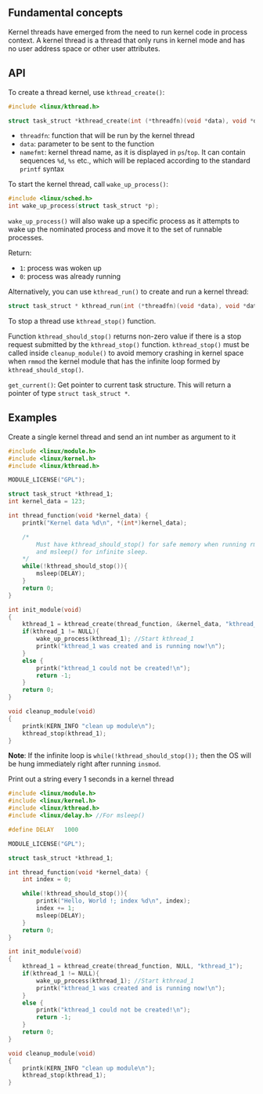 ## Fundamental concepts

Kernel threads have emerged from the need to run kernel code in process context. A kernel thread is a thread that only runs in kernel mode and has no user address space or other user attributes.

## API

To create a thread kernel, use ``kthread_create()``:

```c
#include <linux/kthread.h>

struct task_struct *kthread_create(int (*threadfn)(void *data), void *data, const char namefmt[], ...);
```

* ``threadfn``: function that will be run by the kernel thread
* ``data``: parameter to be sent to the function
* ``namefmt``: kernel thread name, as it is displayed in ``ps``/``top``. It can contain  sequences ``%d``, ``%s`` etc., which will be replaced according to the standard ``printf`` syntax

To start the kernel thread, call ``wake_up_process()``:

```c
#include <linux/sched.h>
int wake_up_process(struct task_struct *p);
```

``wake_up_process()`` will also wake up a specific process as it attempts to wake up the nominated process and move it to the set of runnable processes.

Return:

* ``1``: process was woken up
* ``0``: process was already running

Alternatively, you can use ``kthread_run()`` to create and run a kernel thread:

```c
struct task_struct * kthread_run(int (*threadfn)(void *data), void *data, const char namefmt[], ...);
```

To stop a thread use ``kthread_stop()`` function.

Function ``kthread_should_stop()`` returns non-zero value if there is a stop request submitted by the ``kthread_stop()`` function. ``kthread_stop()`` must be called inside ``cleanup_module()`` to avoid memory crashing in kernel space when ``rmmod`` the kernel module that has the infinite loop formed by ``kthread_should_stop()``.

``get_current()``: Get pointer to current task structure. This will return a pointer of type ``struct task_struct *``.

## Examples

Create a single kernel thread and send an int number as argument to it

```c
#include <linux/module.h>
#include <linux/kernel.h>
#include <linux/kthread.h>

MODULE_LICENSE("GPL");

struct task_struct *kthread_1;
int kernel_data = 123;

int thread_function(void *kernel_data) {
    printk("Kernel data %d\n", *(int*)kernel_data);

	/*
		Must have kthread_should_stop() for safe memory when running rmmod
		and msleep() for infinite sleep.
	*/
	while(!kthread_should_stop()){
		msleep(DELAY);
	}
	return 0;
}

int init_module(void)
{
    kthread_1 = kthread_create(thread_function, &kernel_data, "kthread_1");
	if(kthread_1 != NULL){
		wake_up_process(kthread_1); //Start kthread_1
		printk("kthread_1 was created and is running now!\n");
	}
	else {
		printk("kthread_1 could not be created!\n");
		return -1;
	}
    return 0;
}

void cleanup_module(void)
{
    printk(KERN_INFO "clean up module\n");
    kthread_stop(kthread_1);
}
```

**Note**: If the infinite loop is ``while(!kthread_should_stop());`` then the OS will be hung immediately right after running ``insmod``.

Print out a string every 1 seconds in a kernel thread

```c
#include <linux/module.h>
#include <linux/kernel.h>
#include <linux/kthread.h>
#include <linux/delay.h> //For msleep()

#define DELAY   1000

MODULE_LICENSE("GPL");

struct task_struct *kthread_1;

int thread_function(void *kernel_data) {
    int index = 0;

	while(!kthread_should_stop()){
        printk("Hello, World !; index %d\n", index);
        index += 1;
        msleep(DELAY);
	}
	return 0;
}

int init_module(void)
{
    kthread_1 = kthread_create(thread_function, NULL, "kthread_1");
	if(kthread_1 != NULL){
		wake_up_process(kthread_1); //Start kthread_1
		printk("kthread_1 was created and is running now!\n");
	}
	else {
		printk("kthread_1 could not be created!\n");
		return -1;
	}
    return 0;
}

void cleanup_module(void)
{
    printk(KERN_INFO "clean up module\n");
    kthread_stop(kthread_1);
}
```
